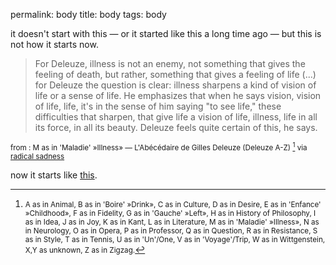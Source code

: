 permalink: body
title: body
tags: body

it doesn't start with this — or it started like this a long time ago — but this is not how it starts now.

> For Deleuze, illness is not an enemy, not something that gives the feeling of death, but rather, something that gives a feeling of life (...) for Deleuze the question is clear: illness sharpens a kind of vision of life or a sense of life. He emphasizes that when he says vision, vision of life, life, it's in the sense of him saying "to see life," these difficulties that sharpen, that give life a vision of life, illness, life in all its force, in all its beauty. Deleuze feels quite certain of this, he says.

<small>from : M as in 'Maladie' »Illness»  — L'Abécédaire de Gilles Deleuze (Deleuze A-Z) [^1]     via [radical sadness](https://truthbeauty.s3.amazonaws.com/sadness/third%20issue.html)</small>

now it starts like [this](body1).

[^1]: <small>A as in Animal, B as in 'Boire' »Drink», C as in Culture, D as in Desire, E as in 'Enfance' »Childhood», F as in Fidelity, G as in 'Gauche' »Left», H as in History of Philosophy, I as in Idea, J as in Joy, K as in Kant, L as in Literature, M as in 'Maladie' »Illness», N as in Neurology, O as in Opera, P as in Professor, Q as in Question, R as in Resistance, S as in Style, T as in Tennis, U as in 'Un'/One, V as in 'Voyage'/Trip, W as in Wittgenstein, X,Y as unknown, Z as in Zigzag.</small>